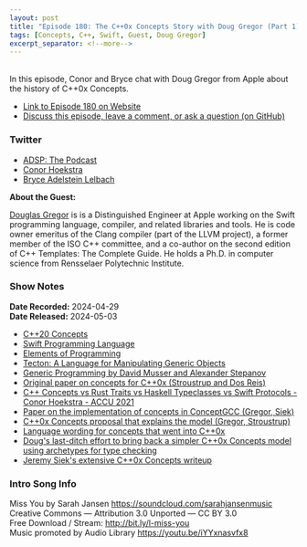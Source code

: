 ```yaml
---
layout: post
title: "Episode 180: The C++0x Concepts Story with Doug Gregor (Part 1)"
tags: [Concepts, C++, Swift, Guest, Doug Gregor]
excerpt_separator: <!--more-->
---
```


<div id="buzzsprout-player-15002608"></div><script src="https://www.buzzsprout.com/1501960/15002608-episode-180-the-c-0x-concepts-story-with-doug-gregor-part-1.js?container_id=buzzsprout-player-15002608&player=small" type="text/javascript" charset="utf-8"></script>

<br>In this episode, Conor and Bryce chat with Doug Gregor from Apple about the history of C++0x Concepts.

<!--more-->

* [Link to Episode 180 on Website](https://adspthepodcast.com/2024/05/03/Episode-180.html)
* [Discuss this episode, leave a comment, or ask a question (on GitHub)](https://github.com/codereport/adsp2/discussions/72)

### Twitter
 
* [ADSP: The Podcast](https://twitter.com/adspthepodcast)
* [Conor Hoekstra](https://twitter.com/code_report)
* [Bryce Adelstein Lelbach](https://twitter.com/blelbach)

**About the Guest:**

[Douglas Gregor](https://twitter.com/dgregor79) is is a Distinguished Engineer at Apple working on the Swift programming language, compiler, and related libraries and tools. He is code owner emeritus of the Clang compiler (part of the LLVM project), a former member of the ISO C++ committee, and a co-author on the second edition of C++ Templates: The Complete Guide. He holds a Ph.D. in computer science from Rensselaer Polytechnic Institute.

### Show Notes

**Date Recorded:** 2024-04-29 <br>
**Date Released:** 2024-05-03

* [C++20 Concepts](https://en.cppreference.com/w/cpp/language/constraints)
* [Swift Programming Language](https://developer.apple.com/swift/)
* [Elements of Programming](http://elementsofprogramming.com/)
* [Tecton: A Language for Manipulating Generic Objects](http://stepanovpapers.com/Tecton.pdf)
* [Generic Programming by David Musser and Alexander Stepanov](http://stepanovpapers.com/genprog.pdf)
* [Original paper on concepts for C++0x (Stroustrup and Dos Reis)](https://www.open-std.org/jtc1/sc22/wg21/docs/papers/2003/n1522.pdf)
* [C++ Concepts vs Rust Traits vs Haskell Typeclasses vs Swift Protocols - Conor Hoekstra - ACCU 2021](https://www.youtube.com/watch?v=iPVoCTgvi8M)
* [Paper on the implementation of concepts in ConceptGCC (Gregor, Siek)](https://www.open-std.org/jtc1/sc22/wg21/docs/papers/2005/n1848.pdf)
* [C++0x Concepts proposal that explains the model (Gregor, Stroustrup)](https://www.open-std.org/jtc1/sc22/wg21/docs/papers/2006/n2081.pdf)
* [Language wording for concepts that went into C++0x](https://www.open-std.org/jtc1/sc22/wg21/docs/papers/2008/n2617.pdf)
* [Doug's last-ditch effort to bring back a simpler C++0x Concepts model using archetypes for type checking](https://www.open-std.org/jtc1/sc22/wg21/docs/papers/2013/n3629.pdf)
* [Jeremy Siek's extensive C++0x Concepts writeup](https://arxiv.org/pdf/1201.0027)

### Intro Song Info
 
Miss You by Sarah Jansen https://soundcloud.com/sarahjansenmusic<br>
Creative Commons — Attribution 3.0 Unported — CC BY 3.0<br>
Free Download / Stream: http://bit.ly/l-miss-you<br>
Music promoted by Audio Library https://youtu.be/iYYxnasvfx8<br>
